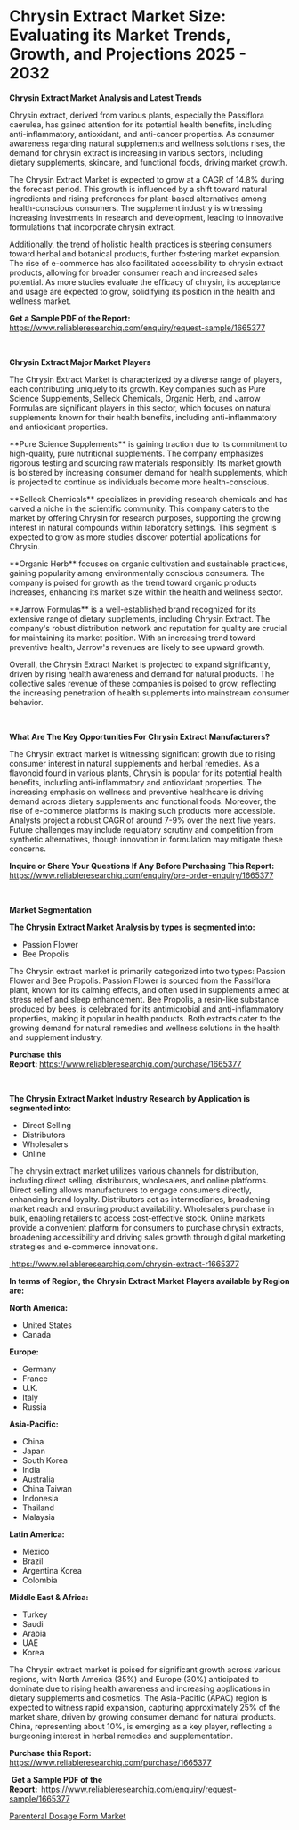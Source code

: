 <p><h1>Chrysin Extract Market Size: Evaluating its Market Trends, Growth, and Projections 2025 - 2032</h1></p><p><strong>Chrysin Extract Market Analysis and Latest Trends</strong></p>
<p><p>Chrysin extract, derived from various plants, especially the Passiflora caerulea, has gained attention for its potential health benefits, including anti-inflammatory, antioxidant, and anti-cancer properties. As consumer awareness regarding natural supplements and wellness solutions rises, the demand for chrysin extract is increasing in various sectors, including dietary supplements, skincare, and functional foods, driving market growth.</p><p>The Chrysin Extract Market is expected to grow at a CAGR of 14.8% during the forecast period. This growth is influenced by a shift toward natural ingredients and rising preferences for plant-based alternatives among health-conscious consumers. The supplement industry is witnessing increasing investments in research and development, leading to innovative formulations that incorporate chrysin extract.</p><p>Additionally, the trend of holistic health practices is steering consumers toward herbal and botanical products, further fostering market expansion. The rise of e-commerce has also facilitated accessibility to chrysin extract products, allowing for broader consumer reach and increased sales potential. As more studies evaluate the efficacy of chrysin, its acceptance and usage are expected to grow, solidifying its position in the health and wellness market.</p></p>
<p><strong>Get a Sample PDF of the Report:&nbsp;</strong> <a href="https://www.reliableresearchiq.com/enquiry/request-sample/1665377?utm_campaign=2797&utm_medium=2&utm_source=Github&utm_content=ia&utm_term=08032025&utm_id=chrysin-extract">https://www.reliableresearchiq.com/enquiry/request-sample/1665377</a></p>
<p>&nbsp;</p>
<p><strong>Chrysin Extract Major Market Players</strong></p>
<p><p>The Chrysin Extract Market is characterized by a diverse range of players, each contributing uniquely to its growth. Key companies such as Pure Science Supplements, Selleck Chemicals, Organic Herb, and Jarrow Formulas are significant players in this sector, which focuses on natural supplements known for their health benefits, including anti-inflammatory and antioxidant properties.</p><p>**Pure Science Supplements** is gaining traction due to its commitment to high-quality, pure nutritional supplements. The company emphasizes rigorous testing and sourcing raw materials responsibly. Its market growth is bolstered by increasing consumer demand for health supplements, which is projected to continue as individuals become more health-conscious.</p><p>**Selleck Chemicals** specializes in providing research chemicals and has carved a niche in the scientific community. This company caters to the market by offering Chrysin for research purposes, supporting the growing interest in natural compounds within laboratory settings. This segment is expected to grow as more studies discover potential applications for Chrysin.</p><p>**Organic Herb** focuses on organic cultivation and sustainable practices, gaining popularity among environmentally conscious consumers. The company is poised for growth as the trend toward organic products increases, enhancing its market size within the health and wellness sector.</p><p>**Jarrow Formulas** is a well-established brand recognized for its extensive range of dietary supplements, including Chrysin Extract. The company's robust distribution network and reputation for quality are crucial for maintaining its market position. With an increasing trend toward preventive health, Jarrow's revenues are likely to see upward growth.</p><p>Overall, the Chrysin Extract Market is projected to expand significantly, driven by rising health awareness and demand for natural products. The collective sales revenue of these companies is poised to grow, reflecting the increasing penetration of health supplements into mainstream consumer behavior.</p></p>
<p>&nbsp;</p>
<p><strong>What Are The Key Opportunities For Chrysin Extract Manufacturers?</strong></p>
<p><p>The Chrysin extract market is witnessing significant growth due to rising consumer interest in natural supplements and herbal remedies. As a flavonoid found in various plants, Chrysin is popular for its potential health benefits, including anti-inflammatory and antioxidant properties. The increasing emphasis on wellness and preventive healthcare is driving demand across dietary supplements and functional foods. Moreover, the rise of e-commerce platforms is making such products more accessible. Analysts project a robust CAGR of around 7-9% over the next five years. Future challenges may include regulatory scrutiny and competition from synthetic alternatives, though innovation in formulation may mitigate these concerns.</p></p>
<p><strong>Inquire or Share Your Questions If Any Before Purchasing This Report:</strong> <a href="https://www.reliableresearchiq.com/enquiry/pre-order-enquiry/1665377?utm_campaign=2797&utm_medium=2&utm_source=Github&utm_content=ia&utm_term=08032025&utm_id=chrysin-extract">https://www.reliableresearchiq.com/enquiry/pre-order-enquiry/1665377</a></p>
<p>&nbsp;</p>
<p><strong>Market Segmentation</strong></p>
<p><strong>The Chrysin Extract Market Analysis by types is segmented into:</strong></p>
<p><ul><li>Passion Flower</li><li>Bee Propolis</li></ul></p>
<p><p>The Chrysin extract market is primarily categorized into two types: Passion Flower and Bee Propolis. Passion Flower is sourced from the Passiflora plant, known for its calming effects, and often used in supplements aimed at stress relief and sleep enhancement. Bee Propolis, a resin-like substance produced by bees, is celebrated for its antimicrobial and anti-inflammatory properties, making it popular in health products. Both extracts cater to the growing demand for natural remedies and wellness solutions in the health and supplement industry.</p></p>
<p><strong>Purchase this Report:&nbsp;</strong><a href="https://www.reliableresearchiq.com/purchase/1665377?utm_campaign=2797&utm_medium=2&utm_source=Github&utm_content=ia&utm_term=08032025&utm_id=chrysin-extract">https://www.reliableresearchiq.com/purchase/1665377</a></p>
<p>&nbsp;</p>
<p><strong>The Chrysin Extract Market Industry Research by Application is segmented into:</strong></p>
<p><ul><li>Direct Selling</li><li>Distributors</li><li>Wholesalers</li><li>Online</li></ul></p>
<p><p>The chrysin extract market utilizes various channels for distribution, including direct selling, distributors, wholesalers, and online platforms. Direct selling allows manufacturers to engage consumers directly, enhancing brand loyalty. Distributors act as intermediaries, broadening market reach and ensuring product availability. Wholesalers purchase in bulk, enabling retailers to access cost-effective stock. Online markets provide a convenient platform for consumers to purchase chrysin extracts, broadening accessibility and driving sales growth through digital marketing strategies and e-commerce innovations.</p></p>
<p><a href="https://www.reliableresearchiq.com/chrysin-extract-r1665377?utm_campaign=2797&utm_medium=2&utm_source=Github&utm_content=ia&utm_term=08032025&utm_id=chrysin-extract">&nbsp;https://www.reliableresearchiq.com/chrysin-extract-r1665377</a></p>
<p><strong>In terms of Region, the Chrysin Extract Market Players available by Region are:</strong></p>
<p>
    <p> <strong> North America: </strong>
        <ul>
            <li>United States</li>
            <li>Canada</li>
        </ul>
        </p> 
    <p> <strong> Europe: </strong>
        <ul>
            <li>Germany</li>
            <li>France</li>
            <li>U.K.</li>
            <li>Italy</li>
            <li>Russia</li>
        </ul>
        </p> 
    <p> <strong> Asia-Pacific: </strong>
        <ul>
            <li>China</li>
            <li>Japan</li>
            <li>South Korea</li>
            <li>India</li>
            <li>Australia</li>
            <li>China Taiwan</li>
            <li>Indonesia</li>
            <li>Thailand</li>
            <li>Malaysia</li>
        </ul>
        </p> 
    <p> <strong> Latin America: </strong>
        <ul>
            <li>Mexico</li>
            <li>Brazil</li>
            <li>Argentina Korea</li>
            <li>Colombia</li>
        </ul>
        </p> 
    <p> <strong> Middle East & Africa: </strong>
        <ul>
            <li>Turkey</li>
            <li>Saudi</li>
            <li>Arabia</li>
            <li>UAE</li>
            <li>Korea</li>
        </ul>
    </p>
    </p>
<p><p>The Chrysin extract market is poised for significant growth across various regions, with North America (35%) and Europe (30%) anticipated to dominate due to rising health awareness and increasing applications in dietary supplements and cosmetics. The Asia-Pacific (APAC) region is expected to witness rapid expansion, capturing approximately 25% of the market share, driven by growing consumer demand for natural products. China, representing about 10%, is emerging as a key player, reflecting a burgeoning interest in herbal remedies and supplementation.</p></p>
<p><strong>Purchase this Report: </strong><a href="https://www.reliableresearchiq.com/purchase/1665377?utm_campaign=2797&utm_medium=2&utm_source=Github&utm_content=ia&utm_term=08032025&utm_id=chrysin-extract">https://www.reliableresearchiq.com/purchase/1665377</a></p>
<p>&nbsp;<strong>Get a Sample PDF of the Report:&nbsp;&nbsp;</strong><a href="https://www.reliableresearchiq.com/enquiry/request-sample/1665377?utm_campaign=2797&utm_medium=2&utm_source=Github&utm_content=ia&utm_term=08032025&utm_id=chrysin-extract">https://www.reliableresearchiq.com/enquiry/request-sample/1665377</a></p>
<p><strong></strong></p>
<p><p><a href="https://github.com/abedlagagica4/Market-Research-Report-List-1/blob/main/parenteral-dosage-form-market.md?utm_campaign=2797&utm_medium=2&utm_source=Github&utm_content=ia&utm_term=08032025&utm_id=chrysin-extract">Parenteral Dosage Form Market</a></p></p>